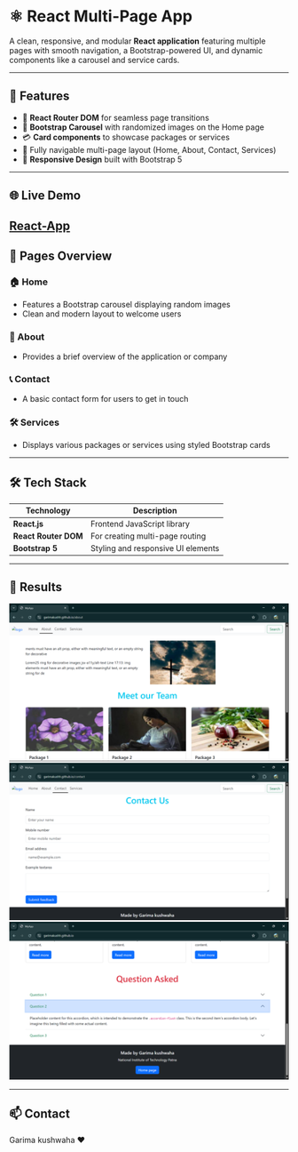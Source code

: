 # ⚛️ React Multi-Page App

A clean, responsive, and modular **React application** featuring multiple pages with smooth navigation, a Bootstrap-powered UI, and dynamic components like a carousel and service cards.

---

## 🚀 Features

- 🔀 **React Router DOM** for seamless page transitions
- 🎠 **Bootstrap Carousel** with randomized images on the Home page
- 💳 **Card components** to showcase packages or services
- 🧭 Fully navigable multi-page layout (Home, About, Contact, Services)
- 📱 **Responsive Design** built with Bootstrap 5

---
## 🌐 Live Demo
[React-App](https://garimakushh.github.io/React-App/)
---

## 📌 Pages Overview

### 🏠 Home
- Features a Bootstrap carousel displaying random images
- Clean and modern layout to welcome users

### 📖 About
- Provides a brief overview of the application or company

### 📞 Contact
- A basic contact form for users to get in touch

### 🛠️ Services
- Displays various packages or services using styled Bootstrap cards

---

## 🛠️ Tech Stack

| Technology      | Description                        |
|----------------|------------------------------------|
| **React.js**    | Frontend JavaScript library        |
| **React Router DOM** | For creating multi-page routing |
| **Bootstrap 5** | Styling and responsive UI elements |

---

## 📸 Results
![image](https://github.com/Garimakushh/React-App/blob/25971cf77dbf2f1f7db7145789d5d6b438f77185/Results/Screenshot%20(14).png)
![image](https://github.com/Garimakushh/React-App/blob/25971cf77dbf2f1f7db7145789d5d6b438f77185/Results/Screenshot%20(15).png)
![image](https://github.com/Garimakushh/React-App/blob/25971cf77dbf2f1f7db7145789d5d6b438f77185/Results/Screenshot%20(19).png)

---

## 📫 Contact
Garima kushwaha ❤️
